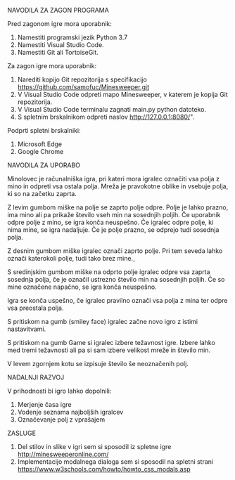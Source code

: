 NAVODILA ZA ZAGON PROGRAMA

Pred zagonom igre mora uporabnik:
1. Namestiti programski jezik Python 3.7
2. Namestiti Visual Studio Code.
3. Namestiti Git ali TortoiseGit.

Za zagon igre mora uporabnik:
1. Narediti kopijo Git repozitorija s specifikacijo https://github.com/samofuc/Minesweeper.git
2. V Visual Studio Code odpreti mapo Minesweeper, v katerem je kopija Git repozitorija.
3. V Visual Studio Code terminalu zagnati main.py python datoteko.
4. S spletnim brskalnikom odpreti naslov http://127.0.0.1:8080/".

Podprti spletni brskalniki:
1. Microsoft Edge
2. Google Chrome

NAVODILA ZA UPORABO

Minolovec je računalniška igra, pri kateri mora igralec označiti vsa polja z mino in odpreti vsa ostala polja. Mreža je pravokotne oblike in vsebuje polja, ki so na začetku zaprta.

Z levim gumbom miške na polje se zaprto polje odpre. Polje je lahko prazno, ima mino ali pa prikaže število vseh min na sosednjih poljih. Če uporabnik odpre polje z mino, se igra konča neuspešno. Če igralec odpre polje, ki nima mine, se igra nadaljuje. Če je polje prazno, se odprejo tudi sosednja polja.

Z desnim gumbom miške igralec označi zaprto polje. Pri tem seveda lahko označi katerokoli polje, tudi tako brez mine.¸

S sredinjskim gumbom miške na odprto polje igralec odpre vsa zaprta sosednja polja, če je označil ustrezno število min na sosednjih poljih. Če so mine označene napačno, se igra konča neuspešno.

Igra se konča uspešno, če igralec pravilno označi vsa polja z mina ter odpre vsa preostala polja.

S pritiskom na gumb (smiley face) igralec začne novo igro z istimi nastavitvami.

S pritiskom na gumb Game si igralec izbere težavnost igre. Izbere lahko med tremi težavnosti ali pa si sam izbere velikost mreže in število min.

V levem zgornjem kotu se izpisuje število še neoznačenih polj.

NADALNJI RAZVOJ

V prihodnosti bi igro lahko dopolnili:
1. Merjenje časa igre
2. Vodenje seznama najboljših igralcev
3. Označevanje polj z vprašajem

ZASLUGE

1. Del stilov in slike v igri sem si sposodil iz spletne igre http://minesweeperonline.com/
2. Implementacijo modalnega dialoga sem si sposodil na spletni strani https://www.w3schools.com/howto/howto_css_modals.asp
